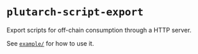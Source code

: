 # `plutarch-script-export`

Export scripts for off-chain consumption through a HTTP server.

See [`example/`](./example/) for how to use it.
